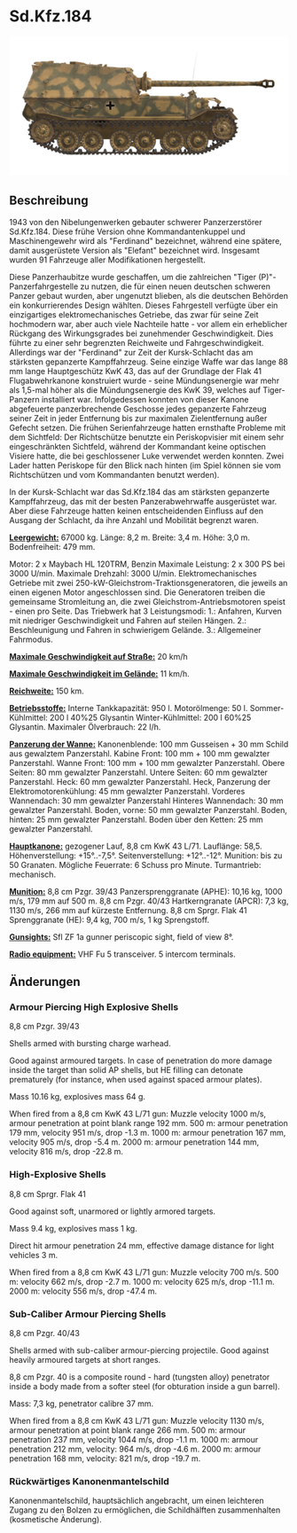 # Sd.Kfz.184

![_sdkfz184](../images/_sdkfz184.png)

## Beschreibung

1943 von den Nibelungenwerken gebauter schwerer Panzerzerstörer Sd.Kfz.184. Diese frühe Version ohne Kommandantenkuppel und Maschinengewehr wird als "Ferdinand" bezeichnet, während eine spätere, damit ausgerüstete Version als "Elefant" bezeichnet wird. Insgesamt wurden 91 Fahrzeuge aller Modifikationen hergestellt.

Diese Panzerhaubitze wurde geschaffen, um die zahlreichen "Tiger (P)"-Panzerfahrgestelle zu nutzen, die für einen neuen deutschen schweren Panzer gebaut wurden, aber ungenutzt blieben, als die deutschen Behörden ein konkurrierendes Design wählten. Dieses Fahrgestell verfügte über ein einzigartiges elektromechanisches Getriebe, das zwar für seine Zeit hochmodern war, aber auch viele Nachteile hatte - vor allem ein erheblicher Rückgang des Wirkungsgrades bei zunehmender Geschwindigkeit. Dies führte zu einer sehr begrenzten Reichweite und Fahrgeschwindigkeit. Allerdings war der "Ferdinand" zur Zeit der Kursk-Schlacht das am stärksten gepanzerte Kampffahrzeug. Seine einzige Waffe war das lange 88 mm lange Hauptgeschütz KwK 43, das auf der Grundlage der Flak 41 Flugabwehrkanone konstruiert wurde - seine Mündungsenergie war mehr als 1,5-mal höher als die Mündungsenergie des KwK 39, welches auf Tiger-Panzern installiert war. Infolgedessen konnten von dieser Kanone abgefeuerte panzerbrechende Geschosse jedes gepanzerte Fahrzeug seiner Zeit in jeder Entfernung bis zur maximalen Zielentfernung außer Gefecht setzen. Die frühen Serienfahrzeuge hatten ernsthafte Probleme mit dem Sichtfeld: Der Richtschütze benutzte ein Periskopvisier mit einem sehr eingeschränkten Sichtfeld, während der Kommandant keine optischen Visiere hatte, die bei geschlossener Luke verwendet werden konnten. Zwei Lader hatten Periskope für den Blick nach hinten (im Spiel können sie vom Richtschützen und vom Kommandanten benutzt werden).

In der Kursk-Schlacht war das Sd.Kfz.184 das am stärksten gepanzerte Kampffahrzeug, das mit der besten Panzerabwehrwaffe ausgerüstet war. Aber diese Fahrzeuge hatten keinen entscheidenden Einfluss auf den Ausgang der Schlacht, da ihre Anzahl und Mobilität begrenzt waren.

<b><u>Leergewicht:</u></b> 67000 kg.
Länge: 8,2 m.
Breite: 3,4 m.
Höhe: 3,0 m.
Bodenfreiheit: 479 mm.

Motor: 2 x Maybach HL 120TRM, Benzin
Maximale Leistung: 2 x 300 PS bei 3000 U/min.
Maximale Drehzahl: 3000 U/min.
Elektromechanisches Getriebe mit zwei 250-kW-Gleichstrom-Traktionsgeneratoren, die jeweils an einen eigenen Motor angeschlossen sind. Die Generatoren treiben die gemeinsame Stromleitung an, die zwei Gleichstrom-Antriebsmotoren speist - einen pro Seite.
Das Triebwerk hat 3 Leistungsmodi:
1.: Anfahren, Kurven mit niedriger Geschwindigkeit und Fahren auf steilen Hängen.
2.: Beschleunigung und Fahren in schwierigem Gelände.
3.: Allgemeiner Fahrmodus.

<b><u>Maximale Geschwindigkeit auf Straße:</u></b> 20 km/h

<b><u>Maximale Geschwindigkeit im Gelände:</u></b> 11 km/h.

<b><u>Reichweite:</u></b> 150 km.

<b><u>Betriebsstoffe:</u></b>
Interne Tankkapazität: 950 l.
Motorölmenge: 50 l.
Sommer-Kühlmittel: 200 l 40%25 Glysantin
Winter-Kühlmittel: 200 l 60%25 Glysantin.
Maximaler Ölverbrauch: 22 l/h.

<b><u>Panzerung der Wanne:</u></b>
Kanonenblende: 100 mm Gusseisen + 30 mm Schild aus gewalztem Panzerstahl.
Kabine Front: 100 mm + 100 mm gewalzter Panzerstahl. 
Wanne Front: 100 mm + 100 mm gewalzter Panzerstahl.
Obere Seiten: 80 mm gewalzter Panzerstahl.
Untere Seiten: 60 mm gewalzter Panzerstahl.
Heck: 60 mm gewalzter Panzerstahl.
Heck, Panzerung der Elektromotorenkühlung: 45 mm gewalzter Panzerstahl.
Vorderes Wannendach: 30 mm gewalzter Panzerstahl
Hinteres Wannendach: 30 mm gewalzter Panzerstahl.
Boden, vorne: 50 mm gewalzter Panzerstahl.
Boden, hinten: 25 mm gewalzter Panzerstahl.
Boden über den Ketten: 25 mm gewalzter Panzerstahl.

<b><u>Hauptkanone:</u></b> gezogener Lauf, 8,8 cm KwK 43 L/71.
Lauflänge: 58,5.
Höhenverstellung: +15°..-7,5°.
Seitenverstellung: +12°..-12°.
Munition: bis zu 50 Granaten.
Mögliche Feuerrate: 6 Schuss pro Minute.
Turmantrieb: mechanisch.

<b><u>Munition:</u></b>
8,8 cm Pzgr. 39/43 Panzersprenggranate (APHE): 10,16 kg, 1000 m/s, 179 mm auf 500 m.
8,8 cm Pzgr. 40/43 Hartkerngranate (APCR): 7,3 kg, 1130 m/s, 266 mm auf kürzeste Entfernung.
8,8 cm Sprgr. Flak 41 Sprenggranate (HE): 9,4 kg, 700 m/s, 1 kg Sprengstoff.

<b><u>Gunsights:</u></b>
Sfl ZF 1a gunner periscopic sight, field of view 8°.

<b><u>Radio equipment:</u></b>
VHF Fu 5 transceiver.
5 intercom terminals.


## Änderungen

### Armour Piercing High Explosive Shells

8,8 cm Pzgr. 39/43

Shells armed with bursting charge warhead.

Good against armoured targets. In case of penetration do more damage inside the target than solid AP shells, but HE filling can detonate prematurely (for instance, when used against spaced armour plates).

Mass 10.16 kg, explosives mass 64 g.

When fired from a 8,8 cm KwK 43 L/71 gun:
Muzzle velocity 1000 m/s, armour penetration at point blank range 192 mm.
500 m: armour penetration 179 mm, velocity 951 m/s, drop -1.3 m.
1000 m: armour penetration 167 mm, velocity 905 m/s, drop -5.4 m.
2000 m: armour penetration 144 mm, velocity 816 m/s, drop -22.8 m.
### High-Explosive Shells

8,8 cm Sprgr. Flak 41

Good against soft, unarmored or lightly armored targets.

Mass 9.4 kg, explosives mass 1 kg.

Direct hit armour penetration 24 mm, effective damage distance for light vehicles 3 m.

When fired from a 8,8 cm KwK 43 L/71 gun:
Muzzle velocity 700 m/s.
500 m: velocity 662 m/s, drop -2.7 m.
1000 m: velocity 625 m/s, drop -11.1 m.
2000 m: velocity 556 m/s, drop -47.4 m.
### Sub-Caliber Armour Piercing Shells

8,8 cm Pzgr. 40/43

Shells armed with sub-caliber armour-piercing projectile. Good against heavily armoured targets at short ranges.

8,8 cm Pzgr. 40 is a composite round - hard (tungsten alloy) penetrator inside a body made from a softer steel (for obturation inside a gun barrel).

Mass: 7,3 kg, penetrator calibre 37 mm.

When fired from a 8,8 cm KwK 43 L/71 gun:
Muzzle velocity 1130 m/s, armour penetration at point blank range 266 mm.
500 m: armour penetration 237 mm, velocity 1044 m/s, drop -1.1 m.
1000 m: armour penetration 212 mm, velocity: 964 m/s, drop -4.6 m.
2000 m: armour penetration 168 mm, velocity: 821 m/s, drop -19.7 m.
### Rückwärtiges Kanonenmantelschild

Kanonenmantelschild, hauptsächlich angebracht, um einen leichteren Zugang zu den Bolzen zu ermöglichen, die Schildhälften zusammenhalten (kosmetische Änderung).
